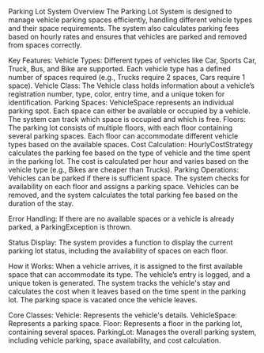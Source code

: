 Parking Lot System Overview
The Parking Lot System is designed to manage vehicle parking spaces efficiently, handling different vehicle types and their space requirements. The system also calculates parking fees based on hourly rates and ensures that vehicles are parked and removed from spaces correctly.

Key Features:
Vehicle Types:
Different types of vehicles like Car, Sports Car, Truck, Bus, and Bike are supported. Each vehicle type has a defined number of spaces required (e.g., Trucks require 2 spaces, Cars require 1 space).
Vehicle Class:
The Vehicle class holds information about a vehicle’s registration number, type, color, entry time, and a unique token for identification.
Parking Spaces:
VehicleSpace represents an individual parking spot. Each space can either be available or occupied by a vehicle. The system can track which space is occupied and which is free.
Floors:
The parking lot consists of multiple floors, with each floor containing several parking spaces. Each floor can accommodate different vehicle types based on the available spaces.
Cost Calculation:
HourlyCostStrategy calculates the parking fee based on the type of vehicle and the time spent in the parking lot. The cost is calculated per hour and varies based on the vehicle type (e.g., Bikes are cheaper than Trucks).
Parking Operations:
Vehicles can be parked if there is sufficient space. The system checks for availability on each floor and assigns a parking space.
Vehicles can be removed, and the system calculates the total parking fee based on the duration of the stay.


Error Handling:
If there are no available spaces or a vehicle is already parked, a ParkingException is thrown.


Status Display:
The system provides a function to display the current parking lot status, including the availability of spaces on each floor.


How it Works:
When a vehicle arrives, it is assigned to the first available space that can accommodate its type.
The vehicle’s entry is logged, and a unique token is generated.
The system tracks the vehicle's stay and calculates the cost when it leaves based on the time spent in the parking lot.
The parking space is vacated once the vehicle leaves.


Core Classes:
Vehicle: Represents the vehicle's details.
VehicleSpace: Represents a parking space.
Floor: Represents a floor in the parking lot, containing several spaces.
ParkingLot: Manages the overall parking system, including vehicle parking, space availability, and cost calculation.
